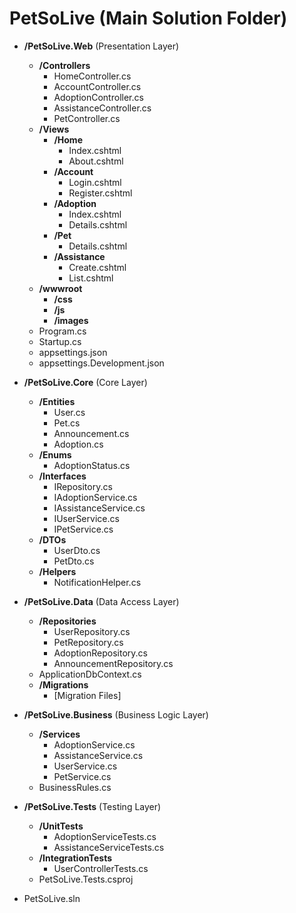 # PetSoLive (Main Solution Folder)
- **/PetSoLive.Web** (Presentation Layer)
    - **/Controllers**
        - HomeController.cs
        - AccountController.cs
        - AdoptionController.cs
        - AssistanceController.cs
        - PetController.cs  <!-- Added PetController -->
    - **/Views**
        - **/Home**
            - Index.cshtml
            - About.cshtml
        - **/Account**
            - Login.cshtml
            - Register.cshtml
        - **/Adoption**
            - Index.cshtml
            - Details.cshtml
        - **/Pet**   <!-- Added Pet Folder -->
            - Details.cshtml  <!-- Added Pet Details View -->
        - **/Assistance**
            - Create.cshtml
            - List.cshtml
    - **/wwwroot**
        - **/css**
        - **/js**
        - **/images**
    - Program.cs
    - Startup.cs
    - appsettings.json
    - appsettings.Development.json

- **/PetSoLive.Core** (Core Layer)
    - **/Entities**
        - User.cs
        - Pet.cs
        - Announcement.cs
        - Adoption.cs
    - **/Enums**
        - AdoptionStatus.cs
    - **/Interfaces**
        - IRepository.cs
        - IAdoptionService.cs
        - IAssistanceService.cs
        - IUserService.cs
        - IPetService.cs  <!-- Added IPetService -->
    - **/DTOs**
        - UserDto.cs
        - PetDto.cs
    - **/Helpers**
        - NotificationHelper.cs

- **/PetSoLive.Data** (Data Access Layer)
    - **/Repositories**
        - UserRepository.cs
        - PetRepository.cs
        - AdoptionRepository.cs
        - AnnouncementRepository.cs
    - ApplicationDbContext.cs
    - **/Migrations**
        - [Migration Files]

- **/PetSoLive.Business** (Business Logic Layer)
    - **/Services**
        - AdoptionService.cs
        - AssistanceService.cs
        - UserService.cs
        - PetService.cs  <!-- Added PetService -->
    - BusinessRules.cs

- **/PetSoLive.Tests** (Testing Layer)
    - **/UnitTests**
        - AdoptionServiceTests.cs
        - AssistanceServiceTests.cs
    - **/IntegrationTests**
        - UserControllerTests.cs
    - PetSoLive.Tests.csproj

- PetSoLive.sln
